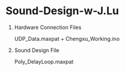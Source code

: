 # Sound-Design-w-J.Lu

1. Hardware Connection Files
    
   UDP_Data.maxpat + Chengxu_Working.ino
   
2. Sound Design File

    Poly_DelayLoop.maxpat
